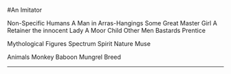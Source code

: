 #An Imitator

Non-Specific Humans
A Man in Arras-Hangings
Some Great Master
Girl
A Retainer
the innocent Lady
A Moor
Child
Other Men
Bastards
Prentice

Mythological Figures
Spectrum
Spirit
Nature
Muse

Animals
Monkey
Baboon
Mungrel Breed


---


